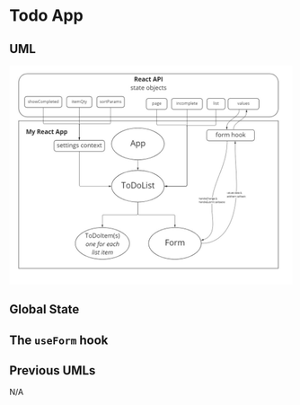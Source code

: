 # Todo App

## UML

![My Lab 31 UML](assets/lab-31-uml.jpg)

## Global State

## The `useForm` hook

## Previous UMLs

N/A
